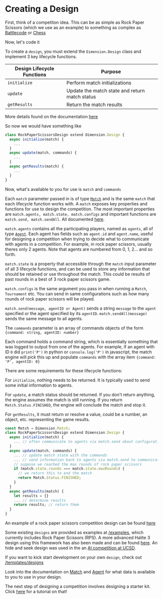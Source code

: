 # Creating a Design

First, think of a competiton idea. This can be as simple as Rock Paper Scissors (which we use as an example) to something as complex as [Battlecode](https://battlecode.org) or [Chess](https://en.wikipedia.org/wiki/Chess)

Now, let's code it

To create a `design`, you must extend the `Dimension.Design` class and implement 3 key lifecycle functions.

| Design Lifecycle Functions | Purpose                                        |
| -------------------------- | ---------------------------------------------- |
| `initialize`               | Perform match initializations                  |
| `update`                   | Update the match state and return match status |
| `getResults`               | Return the match results                       |

More details found on the documentation [here](https://stonet2000.github.io/Dimensions/classes/_design_index_.design.html)

So now we would have something like


```js
class RockPaperScissorsDesign extend Dimension.Design {
  async initialize(match) {
    ...
  }
  async update(match, commands) {
    ...
  }
  async getResults(match) {
    ...
  }
}
```

Now, what's available to you for use is `match` and `commands`

Each `match` parameter passed in is of type [`Match`](https://stonet2000.github.io/Dimensions/classes/_match_index_.match.html) and is the same `match` that each lifecycle function works with. A `match` exposes key properties and functions for use to design the competition. The most important properties are `match.agents, match.state, match.configs` and important functions are `match.send, match.sendAll`. All documented [here](https://stonet2000.github.io/Dimensions/classes/_match_index_.match.html).

`match.agents` contains all the participating players, named as `agents`, all of type [`Agent`](https://stonet2000.github.io/Dimensions/classes/_agent_index_.agent.html). Each agent has fields such as `agent.id` and `agent.name`, useful for designing a competition when trying to decide what to communicate with agents in a competition. For example, in rock paper scissors, usually theres only 2 agents. Note that agents are numbered from 0, 1, 2... and so forth.

`match.state` is a property that accessible through the `match` input parameter of all 3 lifecycle functions, and can be used to store any information that should be retained or use throughout the match. This could be results of past rounds in a best of 3 rock paper scissors game.

`match.configs` is the same argument you pass in when running a `Match`, `Tournament` etc. You can send in same configurations such as how many rounds of rock paper scissors will be played.

`match.send(message, agentID or Agent)` sends a string `message` to the `agent` specified or the agent specified by its `agentID`. `match.sendAll(message)` sends the same message to all agents.

The `commands` parameter is an array of commands objects of the form `{command: string, agentID: number}`

Each command holds a command string, which is essentially something that was logged to output from one of the agents. For example, if an agent with ID `0` did `print('P')` in python or `console.log('P')` in javascript, the match engine will pick this up and populate `commands` with the array item `{command: 'P', agentID: 0}`

There are some requirements for these lifecycle functions:

For `initialize`, nothing needs to be returned. It is typically used to send some initial information to agents.

For `update`, a match status should be returned. If you don't return anything, the engine assumes the match is still running. If you return `Match.Status.FINISHED`, the engine will conclude the match and stop it.

For `getResults`, it must return or resolve a value, could be a number, an object, etc. representing the game results.

```js
const Match = Dimension.Match;
class RockPaperScissorsDesign extend Dimension.Design {
  async initialize(match) {
    ... // often communicate to agents via match.send about configurations and state
  }
  async update(match, commands) {
    ... // update match state with the commands
    ... // send information back to agents via match.send to communicate anything
    // suppose we reached the max rounds of rock paper scissors
    if (match.state.rounds === match.state.maxRounds) {
      // we return this to end the match
      return Match.Status.FINISHED;
    }
  }
  async getResults(match) {
    let results = {}
    ... // determine results
    return results; // return them
  }
}
```

An example of a rock paper scissors competition design can be found [here](https://github.com/StoneT2000/Dimensions/blob/master/examples/rock-paper-scissors/rps.js)

Some existing `designs` are provided as examples at [/examples](https://github.com/StoneT2000/Dimensions/blob/master/examples/), which currently includes Rock Paper Scissors (RPS). A more advanced Halite 3 design using this framework has also been made and can be found [here](https://github.com/StoneT2000/dimensions-halite3). An hide and seek design was used in the an [AI competition at UCSD](https://github.com/acmucsd/hide-and-seek-ai).

If you want to kick start development on your own `design`, check out [/templates/designs](https://github.com/StoneT2000/Dimensions/tree/master/templates/designs)

Look into the documentation on [Match](https://stonet2000.github.io/Dimensions/classes/_match_index_.match.html) and [Agent](https://stonet2000.github.io/Dimensions/classes/_agent_index_.agent.html) for what data is available to you to use in your design.

The next step of designing a competition involves designing a starter kit. Click [here]() for a tutorial on that!
